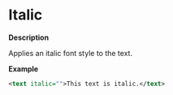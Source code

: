 # Italic

**Description**

Applies an italic font style to the text.

**Example**

```xml
<text italic="">This text is italic.</text>
```
